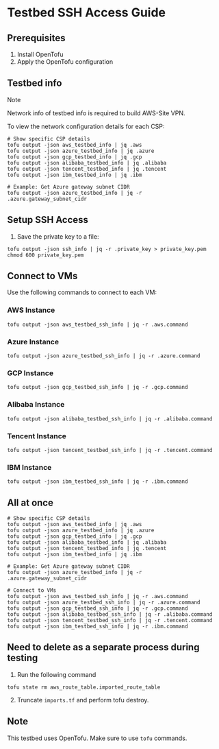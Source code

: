 # Testbed SSH Access Guide

## Prerequisites

1. Install OpenTofu
2. Apply the OpenTofu configuration

## Testbed info

> [!NOTE]
> Network info of testbed info is required to build AWS-Site VPN.

To view the network configuration details for each CSP:

```shell
# Show specific CSP details
tofu output -json aws_testbed_info | jq .aws
tofu output -json azure_testbed_info | jq .azure
tofu output -json gcp_testbed_info | jq .gcp
tofu output -json alibaba_testbed_info | jq .alibaba
tofu output -json tencent_testbed_info | jq .tencent
tofu output -json ibm_testbed_info | jq .ibm

# Example: Get Azure gateway subnet CIDR
tofu output -json azure_testbed_info | jq -r .azure.gateway_subnet_cidr
```

## Setup SSH Access

1. Save the private key to a file:

```shell
tofu output -json ssh_info | jq -r .private_key > private_key.pem
chmod 600 private_key.pem
```

## Connect to VMs

Use the following commands to connect to each VM:

### AWS Instance

```shell
tofu output -json aws_testbed_ssh_info | jq -r .aws.command
```

### Azure Instance

```shell
tofu output -json azure_testbed_ssh_info | jq -r .azure.command
```

### GCP Instance

```shell
tofu output -json gcp_testbed_ssh_info | jq -r .gcp.command
```

### Alibaba Instance

```shell
tofu output -json alibaba_testbed_ssh_info | jq -r .alibaba.command
```

### Tencent Instance

```shell
tofu output -json tencent_testbed_ssh_info | jq -r .tencent.command
```

### IBM Instance

```shell
tofu output -json ibm_testbed_ssh_info | jq -r .ibm.command
```

## All at once

```shell
# Show specific CSP details
tofu output -json aws_testbed_info | jq .aws
tofu output -json azure_testbed_info | jq .azure
tofu output -json gcp_testbed_info | jq .gcp
tofu output -json alibaba_testbed_info | jq .alibaba
tofu output -json tencent_testbed_info | jq .tencent
tofu output -json ibm_testbed_info | jq .ibm

# Example: Get Azure gateway subnet CIDR
tofu output -json azure_testbed_info | jq -r .azure.gateway_subnet_cidr

# Connect to VMs
tofu output -json aws_testbed_ssh_info | jq -r .aws.command
tofu output -json azure_testbed_ssh_info | jq -r .azure.command
tofu output -json gcp_testbed_ssh_info | jq -r .gcp.command
tofu output -json alibaba_testbed_ssh_info | jq -r .alibaba.command
tofu output -json tencent_testbed_ssh_info | jq -r .tencent.command
tofu output -json ibm_testbed_ssh_info | jq -r .ibm.command
```

## Need to delete as a separate process during testing

1. Run the following command

```shell
tofu state rm aws_route_table.imported_route_table
```

2. Truncate `imports.tf` and perform tofu destroy.

## Note

This testbed uses OpenTofu. Make sure to use `tofu` commands.
